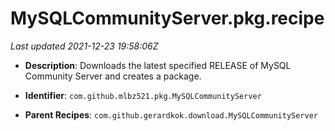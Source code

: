 # MySQLCommunityServer.pkg.recipe

_Last updated 2021-12-23 19:58:06Z_

- **Description**: Downloads the latest specified RELEASE of MySQL Community Server and creates a package.

- **Identifier**: `com.github.mlbz521.pkg.MySQLCommunityServer`

- **Parent Recipes**: `com.github.gerardkok.download.MySQLCommunityServer`